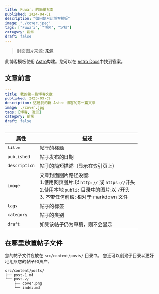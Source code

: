 ```yaml
---
title: Fuwari 的简单指南
published: 2024-04-01
description: "如何使用此博客模板"
image: "./cover.jpeg"
tags: ["Fuwari", "博客", "定制"]
category: 指南
draft: false
---
```


> 封面图片来源: [来源](https://image.civitai.com/xG1nkqKTMzGDvpLrqFT7WA/208fc754-890d-4adb-9753-2c963332675d/width=2048/01651-1456859105-(colour_1.5),girl,_Blue,yellow,green,cyan,purple,red,pink,_best,8k,UHD,masterpiece,male%20focus,%201boy,gloves,%20ponytail,%20long%20hair,.jpeg)

此博客模板使用 [Astro](https://astro.build/)构建。您可以在 [Astro Docs](https://docs.astro.build/)中找到答案。

## 文章前言

```yaml
---
title: 我的第一篇博客文章
published: 2023-09-09
description: 这是我的新 Astro 博客的第一篇文章
image: ./cover.jpg
tags: [博客, 演示]
category: 前端
draft: false
---
```

| 属性     | 描述                                                                                                                    |
|---------------|-----------------------------------------------------------------------------------------------------------------------|
| `title`       | 帖子的标题                                                                                                                 |
| `published`   | 帖子发布的日期                                                                                                               |
| `description` | 帖子的简短描述（显示在索引页上）                                                                                                      |
| `image`       | 文章封面图片路径设置:<br/>1.使用网页图片:以 `http://` 或 `https://`开头<br/>2.使用本地 `public` 目录中的图片:以 `/`开头 <br/>3. 不带任何前缀: 相对于 markdown 文件 |
| `tags`        | 帖子的标签                                                                                                                 |
| `category`    | 帖子的类别                                                                                                                 |
| `draft`        | 如果该帖子仍为草稿，则不会显示                                                                                                       |

## 在哪里放置帖子文件



您的帖子文件应放在 `src/content/posts/` 目录中。 您还可以创建子目录以更好地组织您的帖子和资产。

```
src/content/posts/
├── post-1.md
└── post-2/
    ├── cover.png
    └── index.md
```
